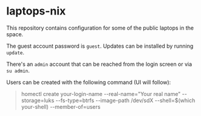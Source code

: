 # laptops-nix

This repository contains configuration for some of the public laptops in the space.

The guest account password is `guest`. Updates can be installed by running `update`.

There's an `admin` account that can be reached from the login screen or via `su admin`.

Users can be created with the following command (UI will follow):

> homectl create your-login-name --real-name="Your real name" --storage=luks --fs-type=btrfs --image-path /dev/sdX --shell=$(which your-shell) --member-of=users

